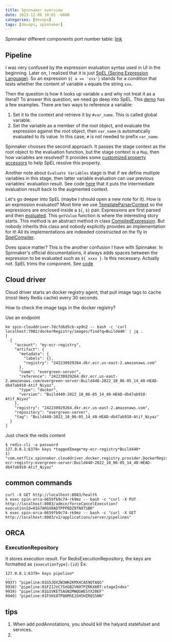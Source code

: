 ```yaml
---
title: Spinnaker overview
date: 2023-12-08 10:01 -0800
categories: [devops]
tags: [devops, spinnaker]
---
```


Spinnaker different components port number table:
[link](https://spinnaker.io/docs/reference/architecture/microservices-overview/)

## Pipeline

I was very confused by the expression evaluation syntax used in UI in the
beginning. Later on, I realized that it is just
[SpEL (Spring Expression Language)](https://docs.spring.io/spring-framework/reference/core/expressions/evaluation.html).
So an expression `${ a == 'xxx'}` stands for a condition that tests whether the
content of variable `a` equals the string `xxx`.

Then the question is how it looks up variable `a` and why not treat it as a
literal? To answer this question, we need go deep into SpEL. This
[demo](https://github.com/dingxiong/codebox/blob/55a76a2e6d975b0a654184d38cac9fc31e70a5a5/SpELDemo/src/test/java/com/example/SpELTest.java#L50-L50)
has a few examples. There are two ways to reference a variable:

1. Set it to the context and retrieve it by `#var_name`. This is called global
   variable.
2. Set the variable as a member of the root object, and evaluate the expression
   against the root object, then `var_name` is automatically evaluated to its
   value. In this case, `#` is not needed to prefix `var_name`.

Spinnaker chooses the second approach. It passes the stage context as the root
object to the evaluation function, but the stage context is a `Map`, then how
variables are resolved? It provides some
[customized property accessors](https://github.com/spinnaker/kork/blob/cf76e731d4201d0972cec6197a0f2536046e4537/kork-expressions/src/main/java/com/netflix/spinnaker/kork/expressions/ExpressionsSupport.java#L177)
to help SpEL resolve this property.

Another note about `Evaluate Variables` stage is that if we define multiple
variables in this stage, then latter variable evaluation can use previous
variables' evaluation result. See code
[here](https://github.com/spinnaker/orca/blob/0284e7537af855159da2511aae2e0f89d8910342/orca-core/src/main/java/com/netflix/spinnaker/orca/pipeline/EvaluateVariablesStage.java#L103-L103)
that it puts the intermediate evaluation result back to the augmented context.

Let's go deeper into SpEL (maybe I should open a new note for it). How is an
expression evaluated? Most time we use
[TemplateParserContext](https://github.com/spring-projects/spring-framework/blob/a3b979c5ecb7eda96ebf264672ce522177c6fc77/spring-expression/src/main/java/org/springframework/expression/common/TemplateParserContext.java#L38)
so the expressions are enclosed inside a `${`, `$}` pair. Expressions are first
parsed and then
[evaluated](https://github.com/spinnaker/kork/blob/cf76e731d4201d0972cec6197a0f2536046e4537/kork-expressions/src/main/java/com/netflix/spinnaker/kork/expressions/ExpressionTransform.java#L177).
This `getValue` function is where the interesting story starts. This method is
an abstract method in class
[CompiledExpression](https://github.com/spring-projects/spring-framework/blob/a3b979c5ecb7eda96ebf264672ce522177c6fc77/spring-expression/src/main/java/org/springframework/expression/spel/CompiledExpression.java).
But nobody inherits this class and nobody explicitly provides an implementation
for it! All its implementations are indeeded constructed on the fly in
[SpelCompiler](https://github.com/spring-projects/spring-framework/blob/a3b979c5ecb7eda96ebf264672ce522177c6fc77/spring-expression/src/main/java/org/springframework/expression/spel/standard/SpelCompiler.java#L137).

Does space matter? This is the another confusion I have with Spinnaker. In
Spinnaker's official documentations, it always adds spaces between the
expression to be evaluated such as `${ xxxx }`. Is this necessary. Actually
not. SpEL trims the component. See
[code](https://github.com/spring-projects/spring-framework/blob/a3b979c5ecb7eda96ebf264672ce522177c6fc77/spring-expression/src/main/java/org/springframework/expression/common/TemplateAwareExpressionParser.java#L122)

## Cloud driver

Cloud driver starts an docker registry agent, that pull image tags to cache
(most likely Redis cache) every 30 seconds.

How to check the image tags in the docker registry?

Use an endpoint

```
ke spin-clouddriver-7dcfd6d5cb-xp9n2 -- bash -c 'curl localhost:7002/dockerRegistry/images/find?q=Build440' | jq .
[
  {
    "account": "my-ecr-registry",
    "artifact": {
      "metadata": {
        "labels": {},
        "registry": "242230929264.dkr.ecr.us-east-2.amazonaws.com"
      },
      "name": "evergreen-server",
      "reference": "242230929264.dkr.ecr.us-east-2.amazonaws.com/evergreen-server:Build440-2022_10_06-05_14_48-HEAD-db47ab910-Atif_Niyaz",
      "type": "docker",
      "version": "Build440-2022_10_06-05_14_48-HEAD-db47ab910-Atif_Niyaz"
    },
    "registry": "242230929264.dkr.ecr.us-east-2.amazonaws.com",
    "repository": "evergreen-server",
    "tag": "Build440-2022_10_06-05_14_48-HEAD-db47ab910-Atif_Niyaz"
  }
]
```

Just check the redis content

```
$ redis-cli -a password
127.0.0.1:6379> keys *taggedImage*my-ecr-registry*Build440*
1) "com.netflix.spinnaker.clouddriver.docker.registry.provider.DockerRegistryProvider:taggedImage:attributes:dockerRegistry:taggedImage:my-ecr-registry:evergreen-server:Build440-2022_10_06-05_14_48-HEAD-db47ab910-Atif_Niyaz"
```

## common commands

```
curl -X GET http://localhost:8083/health
k exec spin-orca-6659fb9c74-rk9mz -- bash -c "curl -X PUT http://localhost:8083/admin/forceCancelExecution?executionId=01G7ARGX0ADTPPP6DZ8TNXTSBR"
k exec spin-orca-6659fb9c74-rk9mz -- bash -c "curl -X GET http://localhost:8083/v2/applications/server/pipelines"
```

## ORCA

### ExecutionRepository

It stores execution result. For RedisExecutionRepository, the keys are
formatted as `{executionType}:{id}` Ex:

```
127.0.0.1:6379> keys pipeline*
...
9937) "pipeline:01G5JDXZW3WH2KMX4CAS9QTAQG"
9938) "pipeline:01FZ1JVC75XGB2VN9TPZRKX6RT:stageIndex"
9939) "pipeline:01G1VKET5AGN2MWQGWESYX20EF"
9940) "pipeline:01FVH18TPQ6M5E2EH5HZRQS5HN"
```

## tips

1. When add podAnnotations, you should kill the halyard statefulset and
   services.
2.
